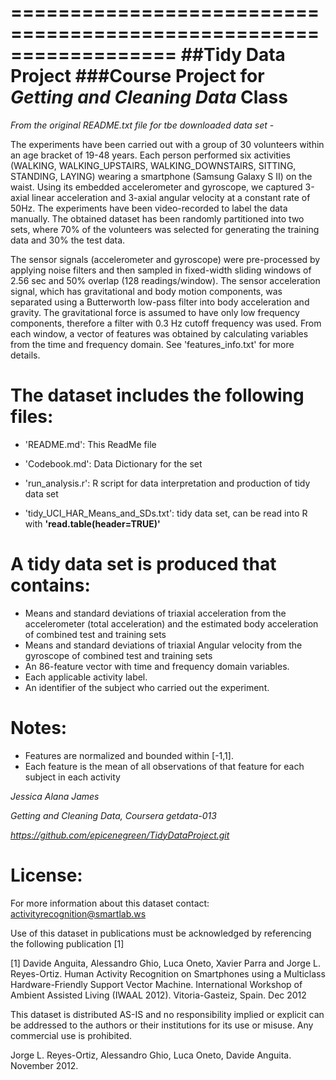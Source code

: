 ==================================================================
##Tidy Data Project
###Course Project for *Getting and Cleaning Data* Class
==================================================================

*From the original README.txt file for tbe downloaded data set -*

The experiments have been carried out with a group of 30 volunteers within an age bracket of 19-48 years. Each person performed six activities (WALKING, WALKING_UPSTAIRS, WALKING_DOWNSTAIRS, SITTING, STANDING, LAYING) wearing a smartphone (Samsung Galaxy S II) on the waist. Using its embedded accelerometer and gyroscope, we captured 3-axial linear acceleration and 3-axial angular velocity at a constant rate of 50Hz. The experiments have been video-recorded to label the data manually. The obtained dataset has been randomly partitioned into two sets, where 70% of the volunteers was selected for generating the training data and 30% the test data.

The sensor signals (accelerometer and gyroscope) were pre-processed by applying noise filters and then sampled in fixed-width sliding windows of 2.56 sec and 50% overlap (128 readings/window). The sensor acceleration signal, which has gravitational and body motion components, was separated using a Butterworth low-pass filter into body acceleration and gravity. The gravitational force is assumed to have only low frequency components, therefore a filter with 0.3 Hz cutoff frequency was used. From each window, a vector of features was obtained by calculating variables from the time and frequency domain. See 'features_info.txt' for more details.

The dataset includes the following files:
==================================================================

- 'README.md': This ReadMe file

- 'Codebook.md': Data Dictionary for the set

- 'run_analysis.r': R script for data interpretation and production of tidy data set

- 'tidy_UCI_HAR_Means_and_SDs.txt': tidy data set, can be read into R with **'read.table(header=TRUE)'**

A tidy data set is produced that contains:
==================================================================

- Means and standard deviations of triaxial acceleration from the accelerometer (total acceleration) and the estimated body acceleration of combined test and training sets
- Means and standard deviations of triaxial Angular velocity from the gyroscope of combined test and training sets
- An 86-feature vector with time and frequency domain variables. 
- Each applicable activity label. 
- An identifier of the subject who carried out the experiment.

Notes: 
======
- Features are normalized and bounded within [-1,1].
- Each feature is the mean of all observations of that feature for each subject in each activity

*Jessica Alana James*

*Getting and Cleaning Data, Coursera getdata-013*

*https://github.com/epicenegreen/TidyDataProject.git*

License:
========
For more information about this dataset contact: activityrecognition@smartlab.ws

Use of this dataset in publications must be acknowledged by referencing the following publication [1] 

[1] Davide Anguita, Alessandro Ghio, Luca Oneto, Xavier Parra and Jorge L. Reyes-Ortiz. Human Activity Recognition on Smartphones using a Multiclass Hardware-Friendly Support Vector Machine. International Workshop of Ambient Assisted Living (IWAAL 2012). Vitoria-Gasteiz, Spain. Dec 2012

This dataset is distributed AS-IS and no responsibility implied or explicit can be addressed to the authors or their institutions for its use or misuse. Any commercial use is prohibited.

Jorge L. Reyes-Ortiz, Alessandro Ghio, Luca Oneto, Davide Anguita. November 2012.
